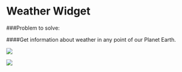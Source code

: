 
# Weather Widget

###Problem to solve:

####Get information about weather in any point of our Planet Earth.

![](http://i.piccy.info/i9/b357e967ddf5cc75bab328d4a0e7a5fb/1574369691/74621/1348916/Screenshot_4.jpg)

![](http://i.piccy.info/i9/430e91e3c0f4ee8af554b354c2f2e2f0/1574369621/102215/1348916/photo_2019_11_21_22_47_52_2_.jpg)
